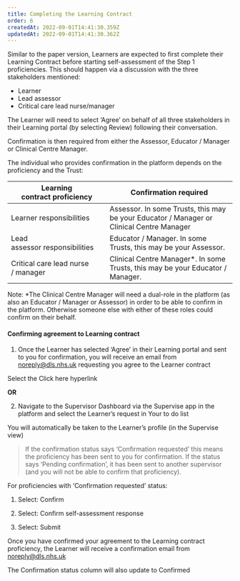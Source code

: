 ```yaml
---
title: Completing the Learning Contract
order: 6
createdAt: 2022-09-01T14:41:30.359Z
updatedAt: 2022-09-01T14:41:30.362Z
---
```

Similar to the paper version, Learners are expected to first complete their Learning Contract before starting self-assessment of the Step 1 proficiencies. This should happen via a discussion with the three stakeholders mentioned:​

- Learner​
- Lead assessor​
- Critical care lead nurse/manager ​

​The Learner will need to select ‘Agree’ on behalf of all three stakeholders in their Learning portal (by selecting Review) following their conversation.​

Confirmation is then required from either the Assessor, Educator / Manager or Clinical Centre Manager.​

The individual who provides confirmation in the platform depends on the proficiency and the Trust:​

| ​Learning contract proficiency​     | Confirmation required​                                                                    |
| ----------------------------------- | ----------------------------------------------------------------------------------------- |
| ​Learner responsibilities​          | Assessor. In some Trusts, this may be your Educator / Manager or Clinical Centre Manager​ |
| Lead assessor responsibilities​     | Educator / Manager. In some Trusts, this may be your Assessor.​                           |
| Critical care lead nurse / manager​ | Clinical Centre Manager\*. In some Trusts, this may be your Educator / Manager.​          |

Note: *The Clinical Centre Manager will need a dual-role in the platform (as also an Educator / Manager or Assessor) in order to be able to confirm in the platform. Otherwise someone else with either of these roles could confirm on their behalf.​

#### Confirming agreement to Learning contract

1. Once the Learner has selected ‘Agree’ in their Learning portal and sent to you for confirmation, you will receive an email from noreply@dls.nhs.uk requesting you agree to the Learner contract​

Select the Click here hyperlink​

**OR**

2. Navigate to the Supervisor Dashboard via the Supervise app in the platform and select the Learner’s request in Your to do list

You will automatically be taken to the Learner’s profile (in the Supervise view)​

> If the confirmation status says ‘Confirmation requested’ this means the proficiency has been sent to you for confirmation. If the status says ‘Pending confirmation’, it has been sent to another supervisor (and you will not be able to confirm that proficiency).​

For proficiencies with ‘Confirmation requested’ status: ​

1. Select: Confirm ​

2. Select: Confirm self-assessment response​

3. Select: Submit​

​Once you have confirmed your agreement to the Learning contract proficiency, the Learner will receive a confirmation email from noreply@dls.nhs.uk​​

The Confirmation status column will also update to Confirmed​
